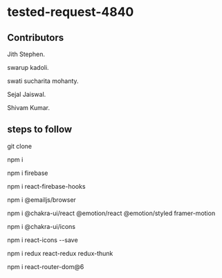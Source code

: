 # tested-request-4840

 

##  Contributors 
 Jith Stephen.
 
 swarup kadoli.
 
 swati sucharita mohanty.
 
 Sejal Jaiswal.
 
 Shivam Kumar.
 
 
##  steps to follow
git clone 

npm i

npm i firebase

npm i react-firebase-hooks

npm i @emailjs/browser

npm i @chakra-ui/react @emotion/react @emotion/styled framer-motion

npm i @chakra-ui/icons

npm i react-icons --save

npm i redux react-redux redux-thunk

npm i react-router-dom@6




